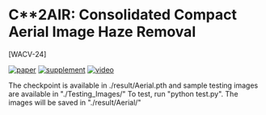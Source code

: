 # C**2AIR: Consolidated Compact Aerial Image Haze Removal 
[WACV-24]

[![paper](https://img.shields.io/badge/Conference-Paper-<COLOR>.svg)](https://openaccess.thecvf.com/content/WACV2024/papers/Kulkarni_C2AIR_Consolidated_Compact_Aerial_Image_Haze_Removal_WACV_2024_paper.pdf)
[![supplement](https://img.shields.io/badge/Supplementary-Material-red)](https://openaccess.thecvf.com/content/WACV2024/supplemental/Kulkarni_C2AIR_Consolidated_Compact_WACV_2024_supplemental.pdf)
[![video](https://img.shields.io/badge/Video-Presentation-F9D371)](https://www.youtube.com/watch?v=JjZQfpf1XuM)

The checkpoint is available in ./result/Aerial.pth and sample testing images are available in "./Testing_Images/"
To test, run "python test.py".
The images will be saved in "./result/Aerial/"
